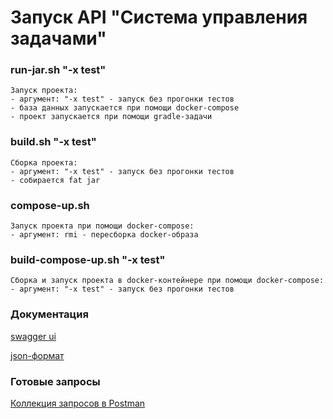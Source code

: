 # Запуск API "Система управления задачами"

### run-jar.sh "-x test"
    Запуск проекта: 
    - аргумент: "-x test" - запуск без прогонки тестов
    - база данных запускается при помощи docker-compose
    - проект запускается при помощи gradle-задачи

### build.sh "-x test"
    Сборка проекта:
    - аргумент: "-x test" - запуск без прогонки тестов
    - собирается fat jar

### compose-up.sh
    Запуск проекта при помощи docker-compose:
    - аргумент: rmi - пересборка docker-образа

### build-compose-up.sh "-x test"
    Сборка и запуск проекта в docker-контейнере при помощи docker-compose:
    - аргумент: "-x test" - запуск без прогонки тестов

### Документация
[swagger ui](http://localhost:8008/swagger-ui/index.html)
    
[json-формат](http://localhost:8008/v3/api-docs)

### Готовые запросы
[Коллекция запросов в Postman](https://www.postman.com/eom-back/workspace/task-management-system/collection/2929901-3c1a7865-4b0c-4dab-95fc-15d55ede2119?action=share&creator=2929901&active-environment=2929901-f19febb9-39d0-46c2-803e-04d60dcf2c28)
